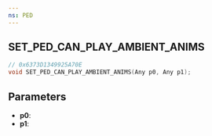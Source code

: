 ```yaml
---
ns: PED
---
```

## SET_PED_CAN_PLAY_AMBIENT_ANIMS

```c
// 0x6373D1349925A70E
void SET_PED_CAN_PLAY_AMBIENT_ANIMS(Any p0, Any p1);
```

## Parameters
* **p0**:
* **p1**:
